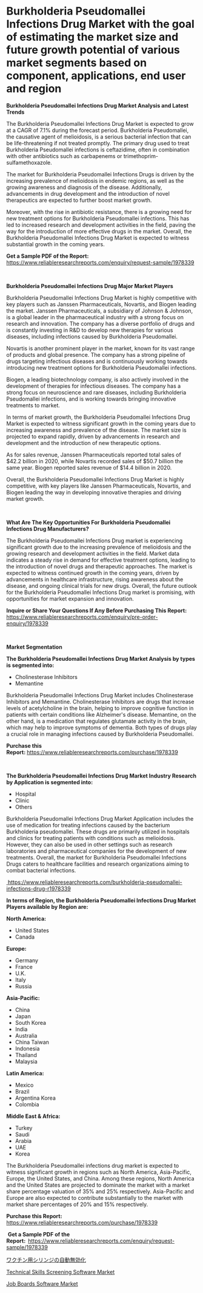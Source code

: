 <p><h1>Burkholderia Pseudomallei Infections Drug Market with the goal of estimating the market size and future growth potential of various market segments based on component, applications, end user and region</h1></p><p><strong>Burkholderia Pseudomallei Infections Drug Market Analysis and Latest Trends</strong></p>
<p><p>The Burkholderia Pseudomallei Infections Drug Market is expected to grow at a CAGR of 7.1% during the forecast period. Burkholderia Pseudomallei, the causative agent of melioidosis, is a serious bacterial infection that can be life-threatening if not treated promptly. The primary drug used to treat Burkholderia Pseudomallei infections is ceftazidime, often in combination with other antibiotics such as carbapenems or trimethoprim-sulfamethoxazole.</p><p>The market for Burkholderia Pseudomallei Infections Drugs is driven by the increasing prevalence of melioidosis in endemic regions, as well as the growing awareness and diagnosis of the disease. Additionally, advancements in drug development and the introduction of novel therapeutics are expected to further boost market growth.</p><p>Moreover, with the rise in antibiotic resistance, there is a growing need for new treatment options for Burkholderia Pseudomallei infections. This has led to increased research and development activities in the field, paving the way for the introduction of more effective drugs in the market. Overall, the Burkholderia Pseudomallei Infections Drug Market is expected to witness substantial growth in the coming years.</p></p>
<p><strong>Get a Sample PDF of the Report:&nbsp;</strong> <a href="https://www.reliableresearchreports.com/enquiry/request-sample/1978339">https://www.reliableresearchreports.com/enquiry/request-sample/1978339</a></p>
<p>&nbsp;</p>
<p><strong>Burkholderia Pseudomallei Infections Drug Major Market Players</strong></p>
<p><p>Burkholderia Pseudomallei Infections Drug Market is highly competitive with key players such as Janssen Pharmaceuticals, Novartis, and Biogen leading the market. Janssen Pharmaceuticals, a subsidiary of Johnson & Johnson, is a global leader in the pharmaceutical industry with a strong focus on research and innovation. The company has a diverse portfolio of drugs and is constantly investing in R&D to develop new therapies for various diseases, including infections caused by Burkholderia Pseudomallei.</p><p>Novartis is another prominent player in the market, known for its vast range of products and global presence. The company has a strong pipeline of drugs targeting infectious diseases and is continuously working towards introducing new treatment options for Burkholderia Pseudomallei infections.</p><p>Biogen, a leading biotechnology company, is also actively involved in the development of therapies for infectious diseases. The company has a strong focus on neuroscience and rare diseases, including Burkholderia Pseudomallei infections, and is working towards bringing innovative treatments to market.</p><p>In terms of market growth, the Burkholderia Pseudomallei Infections Drug Market is expected to witness significant growth in the coming years due to increasing awareness and prevalence of the disease. The market size is projected to expand rapidly, driven by advancements in research and development and the introduction of new therapeutic options.</p><p>As for sales revenue, Janssen Pharmaceuticals reported total sales of $42.2 billion in 2020, while Novartis recorded sales of $50.7 billion the same year. Biogen reported sales revenue of $14.4 billion in 2020.</p><p>Overall, the Burkholderia Pseudomallei Infections Drug Market is highly competitive, with key players like Janssen Pharmaceuticals, Novartis, and Biogen leading the way in developing innovative therapies and driving market growth.</p></p>
<p>&nbsp;</p>
<p><strong>What Are The Key Opportunities For Burkholderia Pseudomallei Infections Drug Manufacturers?</strong></p>
<p><p>The Burkholderia Pseudomallei Infections Drug market is experiencing significant growth due to the increasing prevalence of melioidosis and the growing research and development activities in the field. Market data indicates a steady rise in demand for effective treatment options, leading to the introduction of novel drugs and therapeutic approaches. The market is expected to witness continued growth in the coming years, driven by advancements in healthcare infrastructure, rising awareness about the disease, and ongoing clinical trials for new drugs. Overall, the future outlook for the Burkholderia Pseudomallei Infections Drug market is promising, with opportunities for market expansion and innovation.</p></p>
<p><strong>Inquire or Share Your Questions If Any Before Purchasing This Report:</strong> <a href="https://www.reliableresearchreports.com/enquiry/pre-order-enquiry/1978339">https://www.reliableresearchreports.com/enquiry/pre-order-enquiry/1978339</a></p>
<p>&nbsp;</p>
<p><strong>Market Segmentation</strong></p>
<p><strong>The Burkholderia Pseudomallei Infections Drug Market Analysis by types is segmented into:</strong></p>
<p><ul><li>Cholinesterase Inhibitors</li><li>Memantine</li></ul></p>
<p><p>Burkholderia Pseudomallei Infections Drug Market includes Cholinesterase Inhibitors and Memantine. Cholinesterase Inhibitors are drugs that increase levels of acetylcholine in the brain, helping to improve cognitive function in patients with certain conditions like Alzheimer's disease. Memantine, on the other hand, is a medication that regulates glutamate activity in the brain, which may help to improve symptoms of dementia. Both types of drugs play a crucial role in managing infections caused by Burkholderia Pseudomallei.</p></p>
<p><strong>Purchase this Report:&nbsp;</strong><a href="https://www.reliableresearchreports.com/purchase/1978339">https://www.reliableresearchreports.com/purchase/1978339</a></p>
<p>&nbsp;</p>
<p><strong>The Burkholderia Pseudomallei Infections Drug Market Industry Research by Application is segmented into:</strong></p>
<p><ul><li>Hospital</li><li>Clinic</li><li>Others</li></ul></p>
<p><p>Burkholderia Pseudomallei Infections Drug Market Application includes the use of medication for treating infections caused by the bacterium Burkholderia pseudomallei. These drugs are primarily utilized in hospitals and clinics for treating patients with conditions such as melioidosis. However, they can also be used in other settings such as research laboratories and pharmaceutical companies for the development of new treatments. Overall, the market for Burkholderia Pseudomallei Infections Drugs caters to healthcare facilities and research organizations aiming to combat bacterial infections.</p></p>
<p><a href="https://www.reliableresearchreports.com/burkholderia-pseudomallei-infections-drug-r1978339">&nbsp;https://www.reliableresearchreports.com/burkholderia-pseudomallei-infections-drug-r1978339</a></p>
<p><strong>In terms of Region, the Burkholderia Pseudomallei Infections Drug Market Players available by Region are:</strong></p>
<p>
    <p> <strong> North America: </strong>
        <ul>
            <li>United States</li>
            <li>Canada</li>
        </ul>
        </p> 
    <p> <strong> Europe: </strong>
        <ul>
            <li>Germany</li>
            <li>France</li>
            <li>U.K.</li>
            <li>Italy</li>
            <li>Russia</li>
        </ul>
        </p> 
    <p> <strong> Asia-Pacific: </strong>
        <ul>
            <li>China</li>
            <li>Japan</li>
            <li>South Korea</li>
            <li>India</li>
            <li>Australia</li>
            <li>China Taiwan</li>
            <li>Indonesia</li>
            <li>Thailand</li>
            <li>Malaysia</li>
        </ul>
        </p> 
    <p> <strong> Latin America: </strong>
        <ul>
            <li>Mexico</li>
            <li>Brazil</li>
            <li>Argentina Korea</li>
            <li>Colombia</li>
        </ul>
        </p> 
    <p> <strong> Middle East & Africa: </strong>
        <ul>
            <li>Turkey</li>
            <li>Saudi</li>
            <li>Arabia</li>
            <li>UAE</li>
            <li>Korea</li>
        </ul>
    </p>
    </p>
<p><p>The Burkholderia Pseudomallei infections drug market is expected to witness significant growth in regions such as North America, Asia-Pacific, Europe, the United States, and China. Among these regions, North America and the United States are projected to dominate the market with a market share percentage valuation of 35% and 25% respectively. Asia-Pacific and Europe are also expected to contribute substantially to the market with market share percentages of 20% and 15% respectively.</p></p>
<p><strong>Purchase this Report: </strong><a href="https://www.reliableresearchreports.com/purchase/1978339">https://www.reliableresearchreports.com/purchase/1978339</a></p>
<p>&nbsp;<strong>Get a Sample PDF of the Report:&nbsp;&nbsp;</strong><a href="https://www.reliableresearchreports.com/enquiry/request-sample/1978339">https://www.reliableresearchreports.com/enquiry/request-sample/1978339</a></p>
<p><strong></strong></p>
<p><p><a href="https://github.com/JoanaNitzsche/Market-Research-Report-List-1/blob/main/2339204179389.md">ワクチン用シリンジの自動無効化</a></p><p><a href="https://github.com/kmtkihkn89/Market-Research-Report-List-1/blob/main/technical-skills-screening-software-market.md">Technical Skills Screening Software Market</a></p><p><a href="https://github.com/kimjmgeh81/Market-Research-Report-List-1/blob/main/job-boards-software-market.md">Job Boards Software Market</a></p></p>